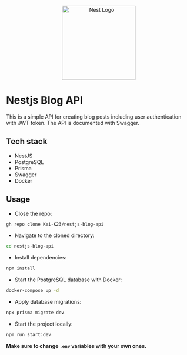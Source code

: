 <p align="center">
  <a href="http://nestjs.com/" target="blank"><img src="https://nestjs.com/img/logo-small.svg" width="200" alt="Nest Logo" /></a>
</p>

[circleci-image]: https://img.shields.io/circleci/build/github/nestjs/nest/master?token=abc123def456
[circleci-url]: https://circleci.com/gh/nestjs/nest

# Nestjs Blog API

This is a simple API for creating blog posts including user authentication with JWT token. The API is documented with Swagger.

## Tech stack

- NestJS
- PostgreSQL
- Prisma
- Swagger
- Docker

## Usage

- Close the repo:

```bash
gh repo clone Kei-K23/nestjs-blog-api
```

- Navigate to the cloned directory:

```bash
cd nestjs-blog-api
```

- Install dependencies:

```bash
npm install
```

- Start the PostgreSQL database with Docker:

```bash
docker-compose up -d
```

- Apply database migrations:

```bash
npx prisma migrate dev
```

- Start the project locally:

```bash
npm run start:dev
```

**Make sure to change `.env` variables with your own ones.**
